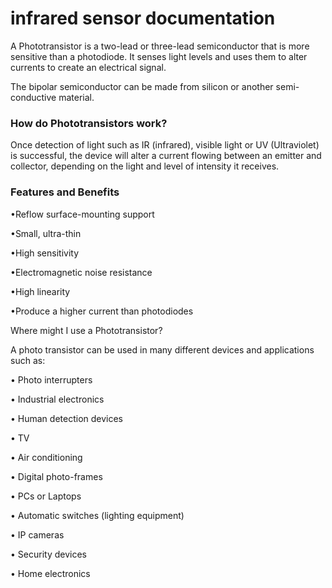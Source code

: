 # infrared sensor documentation 
A Phototransistor is a two-lead or three-lead semiconductor that is more sensitive than a photodiode. It senses light levels and uses them to alter currents to create an electrical signal.

The bipolar semiconductor can be made from silicon or another semi-conductive material.

### How do Phototransistors work?

Once detection of light such as IR (infrared), visible light or UV (Ultraviolet) is successful, the device will alter a current flowing between an emitter and collector, depending on the light and level of intensity it receives.

### Features and Benefits

•Reflow surface-mounting support

•Small, ultra-thin

•High sensitivity

•Electromagnetic noise resistance

•High linearity

•Produce a higher current than photodiodes

Where might I use a Phototransistor?

A photo transistor can be used in many different devices and applications such as:

• Photo interrupters

• Industrial electronics

• Human detection devices

• TV

• Air conditioning

• Digital photo-frames

• PCs or Laptops

• Automatic switches (lighting equipment)

• IP cameras

• Security devices

• Home electronics